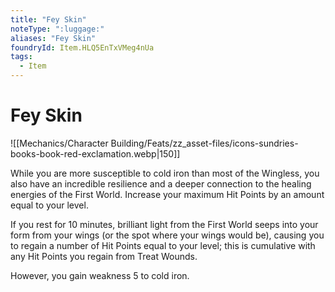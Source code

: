 ```yaml
---
title: "Fey Skin"
noteType: ":luggage:"
aliases: "Fey Skin"
foundryId: Item.HLQ5EnTxVMeg4nUa
tags:
  - Item
---
```


# Fey Skin
![[Mechanics/Character Building/Feats/zz_asset-files/icons-sundries-books-book-red-exclamation.webp|150]]

While you are more susceptible to cold iron than most of the Wingless, you also have an incredible resilience and a deeper connection to the healing energies of the First World. Increase your maximum Hit Points by an amount equal to your level.

If you rest for 10 minutes, brilliant light from the First World seeps into your form from your wings (or the spot where your wings would be), causing you to regain a number of Hit Points equal to your level; this is cumulative with any Hit Points you regain from Treat Wounds.

However, you gain weakness 5 to cold iron.
